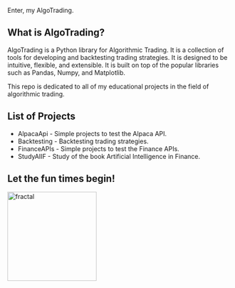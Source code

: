 Enter, my AlgoTrading.

## What is AlgoTrading?
AlgoTrading is a Python library for Algorithmic Trading. It is a collection of tools for developing and backtesting trading strategies. It is designed to be intuitive, flexible, and extensible. It is built on top of the popular libraries such as Pandas, Numpy, and Matplotlib.

This repo is dedicated to all of my educational projects in the field of algorithmic trading.

## List of Projects
- AlpacaApi - Simple projects to test the Alpaca API.
- Backtesting - Backtesting trading strategies.
- FinanceAPIs - Simple projects to test the Finance APIs.
- StudyAIIF - Study of the book Artificial Intelligence in Finance.

## Let the fun times begin!
<img src="https://i0.wp.com/www.highmowingseeds.com/media/catalog/product/cache/6cbdb003cf4aae33b9be8e6a6cf3d7ad/2/3/2319-1_1.jpg" alt="fractal" width="200"/>

